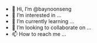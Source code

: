 - 👋 Hi, I’m @baynoonseng
- 👀 I’m interested in ...
- 🌱 I’m currently learning ...
- 💞️ I’m looking to collaborate on ...
- 📫 How to reach me ...

<!---
baynoonseng/baynoonseng is a ✨ special ✨ repository because its `README.md` (this file) appears on your GitHub profile.
You can click the Preview link to take a look at your changes.
--->
